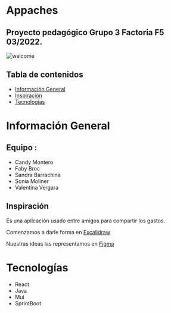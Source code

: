 # Appaches
## Proyecto pedagógico Grupo 3 Factoria F5 03/2022.
![welcome](https://i.ibb.co/0QWc00Y/Welcome.png)


## Tabla de contenidos
* [Información General](#Información-General)
* [Inspiración](#Inspiración)
* [Tecnologías](#Tecnologías)


# Información General 

## Equipo : 

* Candy Montero 
* Faby Broc
* Sandra Barrachina 
* Sonia Moliner 
* Valentina Vergara

## Inspiración  
Es una aplicación usado entre amigos para compartir los gastos.     

Comenzamos a darle forma en [Excalidraw](https://excalidraw.com/#room=6c81ebec452de005667c,zPrRBAow_boO8wdyAtLMXw
)  

Nuestras ideas las representamos en [Figma](https://www.figma.com/file/V1cnUjU0vDJJDAujb2Qpal/Grupo-3-Appacha-%3F%3F%3F?node-id=0%3A1
)


# Tecnologías 

* React
* Java
* Mui
* SprintBoot 


